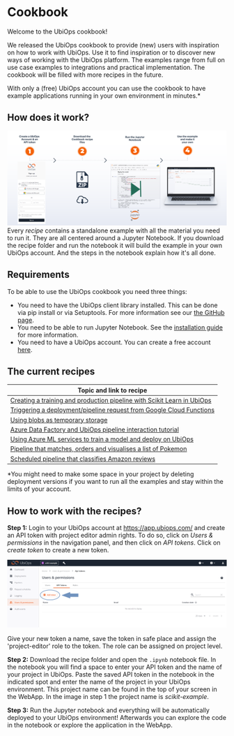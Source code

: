 # Cookbook

Welcome to the UbiOps cookbook!

We released the UbiOps cookbook to provide (new) users with inspiration on how to work with UbiOps. 
Use it to find inspiration or to discover new ways of
working with the UbiOps platform. The examples range from full on use case examples to integrations and practical
implementation. The cookbook will be filled with more recipes in the future.

With only a (free) UbiOps account you can use the cookbook to have example applications running in your own environment 
in minutes.*


## How does it work?

![steps-overview](./step-by-step-cookbook.png)
Every *recipe* contains a standalone example with all the material you need to run it. They are all centered around 
a Jupyter Notebook. If you download the recipe folder and run the notebook it will build the example in your own 
UbiOps account. And the steps in the notebook explain how it's all done.


## Requirements

To be able to use the UbiOps cookbook you need three things:

- You need to have the UbiOps client library installed. This can be done via pip install or via Setuptools. For more 
information see our <a href="https://github.com/UbiOps/client-library-python" target="_blank">the GitHub page</a>.
- You need to be able to run Jupyter Notebook. See the <a href="https://jupyter.org/install" target="_blank">installation guide</a> 
  for more information.
- You need to have a UbiOps account. You can create a free account <a href="https://app.ubiops.com/sign-up" target="_blank">here</a>.


## The current recipes

| Topic and link to recipe                                                                                                  |
|---------------------------------------------------------------------------------------------------------------------------|
| [Creating a training and production pipeline with Scikit Learn in UbiOps](scikit-deployment/README.md)                    | 
| [Triggering a deployment/pipeline request from Google Cloud Functions](google-cloud-functions-triggered-request/README.md)|
| [Using blobs as temporary storage](blobs-temporary-storage/README.md)                                                     |
| [Azure Data Factory and UbiOps pipeline interaction tutorial](azure-data-factory/README.md)                               |
| [Using Azure ML services to train a model and deploy on UbiOps](azure-machine-learning/README.md)                         |
| [Pipeline that matches, orders and visualises a list of Pokemon](pokemon-pipeline/README.md)                              |
| [Scheduled pipeline that classifies Amazon reviews](amazon-review-pipeline/README.md)                                     |

*You might need to make some space in your project by deleting deployment versions if you want to run all the examples and stay 
within the limits of your account.


## How to work with the recipes?

**Step 1:** Login to your UbiOps account at <a href="https://app.ubiops.com" target="_blank">https://app.ubiops.com/</a> 
and create an API token with project editor
admin rights. To do so, click on *Users & permissions* in the navigation panel, and then click on *API tokens*.
Click on *create token* to create a new token.

![Creating an API token](./api_token_screenshot.png)

Give your new token a name, save the token in safe place and assign the 'project-editor' role to the token.
The role can be assigned on project level.

**Step 2:** Download the recipe folder and open the `.ipynb` notebook file. In the notebook you will find a space
to enter your API token and the name of your project in UbiOps. Paste the saved API token in the notebook in the indicated spot
and enter the name of the project in your UbiOps environment. This project name can be found in the top of your screen in the
WebApp. In the image in step 1 the project name is *scikit-example*.

**Step 3:** Run the Jupyter notebook and everything will be automatically deployed to your UbiOps environment! 
Afterwards you can explore the code in the notebook or explore the application in the WebApp.